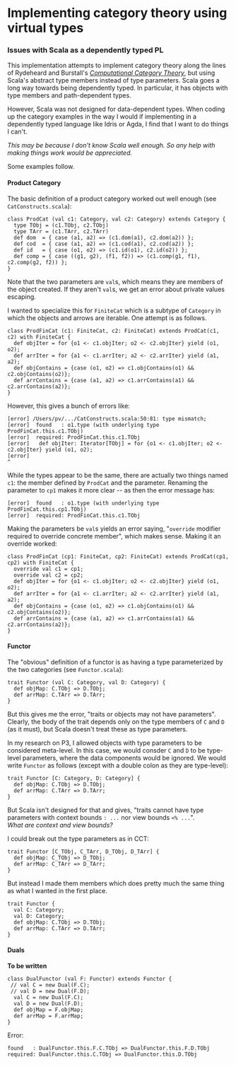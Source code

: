 # Implementing category theory using virtual types
### Issues with Scala as a dependently typed PL

This implementation attempts to implement category theory along the lines of
Rydeheard and Burstall's [*Computational Category Theory*](http://www.cs.man.ac.uk/~david/categories/),
but using Scala's abstract type members instead of type parameters.
Scala goes a long way towards being dependently typed.
In particular, it has objects with type members and path-dependent types.

However, Scala was not designed for data-dependent types.
When coding up the category examples in the way I would if implementing in a dependently typed language like Idris or Agda,
I find that I want to do things I can't.

*This may be because I don't know Scala well enough.
So any help with making things work would be appreciated.*

Some examples follow.

#### Product Category

The basic definition of a product category worked out well enough (see `CatConstructs.scala`):

    class ProdCat (val c1: Category, val c2: Category) extends Category {
      type TObj = (c1.TObj, c2.TObj)
      type TArr = (c1.TArr, c2.TArr)
      def dom  = { case (a1, a2) => (c1.dom(a1), c2.dom(a2)) };
      def cod  = { case (a1, a2) => (c1.cod(a1), c2.cod(a2)) };
      def id   = { case (o1, o2) => (c1.id(o1), c2.id(o2)) };
      def comp = { case ((g1, g2), (f1, f2)) => (c1.comp(g1, f1), c2.comp(g2, f2)) };
    }

Note that the two parameters are `val`s, which means they are members of the object created.
If they aren't `val`s, we get an error about private values escaping.

I wanted to specialize this for `FiniteCat` which is a subtype of `Category`
in which the objects and arrows are iterable.
One attempt is as follows.

    class ProdFinCat (c1: FiniteCat, c2: FiniteCat) extends ProdCat(c1, c2) with FiniteCat {
      def objIter = for {o1 <- c1.objIter; o2 <- c2.objIter} yield (o1, o2);
      def arrIter = for {a1 <- c1.arrIter; a2 <- c2.arrIter} yield (a1, a2);
      def objContains = {case (o1, o2) => c1.objContains(o1) && c2.objContains(o2)};
      def arrContains = {case (a1, a2) => c1.arrContains(a1) && c2.arrContains(a2)};
    }

However, this gives a bunch of errors like:

    [error] /Users/pv/.../CatConstructs.scala:50:81: type mismatch;
    [error]  found   : o1.type (with underlying type ProdFinCat.this.c1.TObj)
    [error]  required: ProdFinCat.this.c1.TObj
    [error]   def objIter: Iterator[TObj] = for {o1 <- c1.objIter; o2 <- c2.objIter} yield (o1, o2);
    [error]                                                                                 ^

While the types appear to be the same, there are actually two things named `c1`:
the member defined by `ProdCat` and the parameter.
Renaming the parameter to `cp1` makes it more clear -- as then the error message has:

    [error]  found   : o1.type (with underlying type ProdFinCat.this.cp1.TObj)
    [error]  required: ProdFinCat.this.c1.TObj

Making the parameters be `val`s yields an error saying, "`override` modifier required to override concrete member",
which makes sense.
Making it an override worked:

    class ProdFinCat (cp1: FiniteCat, cp2: FiniteCat) extends ProdCat(cp1, cp2) with FiniteCat {
      override val c1 = cp1;
      override val c2 = cp2;
      def objIter = for {o1 <- c1.objIter; o2 <- c2.objIter} yield (o1, o2);
      def arrIter = for {a1 <- c1.arrIter; a2 <- c2.arrIter} yield (a1, a2);
      def objContains = {case (o1, o2) => c1.objContains(o1) && c2.objContains(o2)};
      def arrContains = {case (a1, a2) => c1.arrContains(a1) && c2.arrContains(a2)};
    }

#### Functor

The "obvious" definition of a functor is as having a type parameterized by the two categories (see `Functor.scala`):

	trait Functor (val C: Category, val D: Category) {
	  def objMap: C.TObj => D.TObj;
	  def arrMap: C.TArr => D.TArr;
	}

But this gives me the error, "traits or objects may not have parameters".
Clearly, the body of the trait depends only on the type members of `C` and `D` (as it must),
but Scala doesn't treat these as type parameters.

In my research on P3, I allowed objects with type parameters to be considered meta-level.
In this case, we would consder `C` and `D` to be type-level parameters, where the data components would be ignored.
We would write `Functor` as follows (except with a double colon as they are type-level):

	trait Functor [C: Category, D: Category] {
	  def objMap: C.TObj => D.TObj;
	  def arrMap: C.TArr => D.TArr;
	}

But Scala isn't designed for that and gives, "traits cannot have type parameters with context bounds `: ...` nor view bounds `<% ...`".  
*What are context  and view bounds?*

I could break out the type parameters as in CCT:

	trait Functor [C_TObj, C_TArr, D_TObj, D_TArr] {
	  def objMap: C_TObj => D_TObj;
      def arrMap: C_TArr => D_TArr;
	}

But instead I made them members which does pretty much the same thing as what I wanted in the first place.

	trait Functor {
	  val C: Category;
	  val D: Category;
	  def objMap: C.TObj => D.TObj;
	  def arrMap: C.TArr => D.TArr;
	}

#### Duals

__To be written__

    class DualFunctor (val F: Functor) extends Functor {  
     // val C = new Dual(F.C);  
     // val D = new Dual(F.D);  
      val C = new Dual(F.C);
      val D = new Dual(F.D);
      def objMap = F.objMap;
      def arrMap = F.arrMap;
    }


Error:

	found   : DualFunctor.this.F.C.TObj => DualFunctor.this.F.D.TObj
	required: DualFunctor.this.C.TObj => DualFunctor.this.D.TObj
